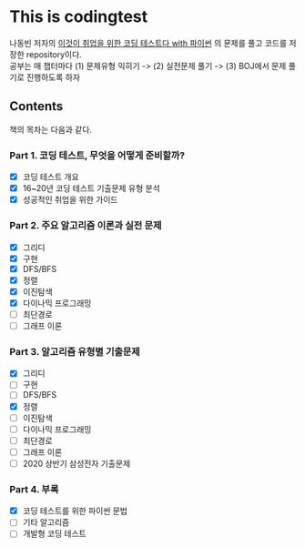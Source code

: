 # This is codingtest
나동빈 저자의 [이것이 취업을 위한 코딩 테스트다 with 파이썬](http://www.kyobobook.co.kr/product/detailViewKor.laf?mallGb=KOR&ejkGb=KOR&linkClass=&barcode=9791162243077) 의 문제를 풀고 코드를 저장한 repository이다.  
공부는 매 챕터마다 (1) 문제유형 익히기 -> (2) 실전문제 풀기 -> (3) BOJ에서 문제 풀기로 진행하도록 하자  
## Contents
책의 목차는 다음과 같다.  
### Part 1. 코딩 테스트, 무엇을 어떻게 준비할까?
- [x] 코딩 테스트 개요  
- [x] 16~20년 코딩 테스트 기출문제 유형 분석  
- [x] 성공적인 취업을 위한 가이드  
### Part 2. 주요 알고리즘 이론과 실전 문제 
- [x] 그리디  
- [x] 구현  
- [x] DFS/BFS  
- [x] 정렬  
- [x] 이진탐색  
- [x] 다이나믹 프로그래밍  
- [ ] 최단경로  
- [ ] 그래프 이론  
### Part 3. 알고리즘 유형별 기출문제
- [x] 그리디  
- [ ] 구현  
- [ ] DFS/BFS  
- [x] 정렬  
- [ ] 이진탐색  
- [ ] 다이나믹 프로그래밍  
- [ ] 최단경로  
- [ ] 그래프 이론  
- [ ] 2020 상반기 삼성전자 기출문제
### Part 4. 부록
- [x] 코딩 테스트를 위한 파이썬 문법  
- [ ] 기타 알고리즘
- [ ] 개발형 코딩 테스트 